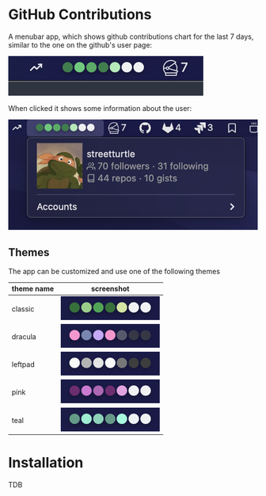 # GitHub Contributions

A menubar app, which shows github contributions chart for the last 7 days, similar to the one on the github's user page:

![screenshot1](./screenshots/screenshot1.png)

When clicked it shows some information about the user:

![screenshot2](./screenshots/screenshot2.png)

## Themes

The app can be customized and use one of the following themes

| theme name | screenshot |
|---|---|
| classic | ![classic](./screenshots/classic.png) |
| dracula | ![classic](./screenshots/dracula.png) |
| leftpad | ![classic](./screenshots/leftpad.png) |
| pink | ![classic](./screenshots/pink.png) |
| teal | ![classic](./screenshots/teal.png) |



# Installation 

TDB